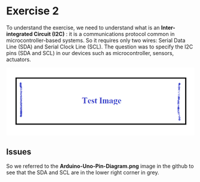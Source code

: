 

# Exercise 2 

To understand the exercise, we need to understand what is an **Inter-integrated Circuit (I2C)** : it is a communications protocol common in microcontroller-based systems.
So it requires only two wires: Serial Data Line (SDA) and Serial Clock Line (SCL). 
The question was to specify the I2C pins (SDA and SCL) in our devices such as microcontroller, sensors, actuators.


![Test Image](photo.png?raw=true)


## Issues

So we referred to the **Arduino-Uno-Pin-Diagram.png** image in the github to see that the SDA and SCL are in the lower right corner in grey.

